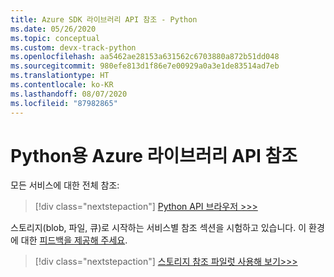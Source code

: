 ```yaml
---
title: Azure SDK 라이브러리 API 참조 - Python
ms.date: 05/26/2020
ms.topic: conceptual
ms.custom: devx-track-python
ms.openlocfilehash: aa5462ae28153a631562c6703880a872b51dd048
ms.sourcegitcommit: 980efe813d1f86e7e00929a0a3e1de83514ad7eb
ms.translationtype: HT
ms.contentlocale: ko-KR
ms.lasthandoff: 08/07/2020
ms.locfileid: "87982865"
---
```

# <a name="azure-libraries-for-python-api-reference"></a>Python용 Azure 라이브러리 API 참조

모든 서비스에 대한 전체 참조:

> [!div class="nextstepaction"]
> [Python API 브라우저 >>>](/python/api/?view=azure-python)

스토리지(blob, 파일, 큐)로 시작하는 서비스별 참조 섹션을 시험하고 있습니다. 이 환경에 대한 [피드백을 제공해 주세요][1].

> [!div class="nextstepaction"]
> [스토리지 참조 파일럿 사용해 보기>>>](/azure/developer/python/sdk/storage/overview)

[1]: https://github.com/MicrosoftDocs/azure-dev-docs/issues/new?title=&body=%0A%0A%5BEnter%20feedback%20here%5D%0A%0A%0A---%0A%23%23%23%23%20Document%20Details%0A%0A%E2%9A%A0%20*Do%20not%20edit%20this%20section.%20It%20is%20required%20for%20docs.microsoft.com%20%E2%9E%9F%20GitHub%20issue%20linking.*%0A%0A*%20ID%3A%20635f9d09-6ee3-183b-18a6-ef04dab435f5%0A*%20Version%20Independent%20ID%3A%201ff481e1-c4b2-af8b-0489-1f01a2ca3beb%0A*%20Content%3A%20%5BAzure%20SDK%20library%20API%20reference%20-%20Python%5D(https%3A%2F%2Fdocs.microsoft.com%2Fen-us%2Fazure%2Fdeveloper%2Fpython%2Fsdk-library-api-reference)%0A*%20Content%20Source%3A%20%5Barticles%2Fpython%2Fsdk-library-api-reference.md%5D(https%3A%2F%2Fgithub.com%2FMicrosoftDocs%2Fazure-dev-docs%2Fblob%2Fmaster%2Farticles%2Fpython%2Fsdk-library-api-reference.md)%0A*%20Product%3A%20**azure-python**%0A*%20GitHub%20Login%3A%20%40kraigb%0A*%20Microsoft%20Alias%3A%20**kraigb**
